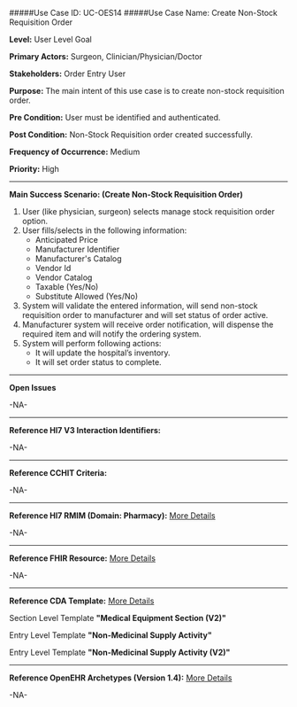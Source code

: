 #####Use Case ID: UC-OES14
#####Use Case Name: Create Non-Stock Requisition Order

**Level:**                     User Level Goal

**Primary Actors:**            Surgeon, Clinician/Physician/Doctor

**Stakeholders:**              Order Entry User

**Purpose:**                   The main intent of this use case is to create non-stock requisition order.

**Pre Condition:**             User must be identified and authenticated.  

**Post Condition:**            Non-Stock Requisition order created successfully.

**Frequency of Occurrence:**   Medium

**Priority:**                  High
__________________________________________________________
**Main Success Scenario: (Create Non-Stock Requisition Order)**

1.	User (like physician, surgeon) selects manage stock requisition order option.
2.	User fills/selects in the following information:
    * Anticipated Price
    * Manufacturer Identifier
    * Manufacturer's Catalog
    * Vendor Id
    * Vendor Catalog
    * Taxable (Yes/No)
    * Substitute Allowed (Yes/No)
3.	System will validate the entered information, will send non-stock requisition order to manufacturer and will set status of order active.
4.	Manufacturer system will receive order notification, will dispense the required item and will notify the ordering system.
5.	System will perform following actions:
    * It will update the hospital’s inventory.
    * It will set order status to complete.

_______________________________________________________________
**Open Issues**

-NA-
_______________________________________________________________
**Reference Hl7 V3 Interaction Identifiers:**

-NA-
_______________________________________________________________
**Reference CCHIT Criteria:**

-NA-

______________________________________________________________
**Reference Hl7 RMIM (Domain: Pharmacy):** [More Details](http://www.hl7.org/implement/standards/product_brief.cfm?product_id=306)

-NA-

_______________________________________________________________
**Reference FHIR Resource:** [More Details](http://www.hl7.org/implement/standards/fhir/resourcelist.html)

-NA-
_______________________________________________________________
**Reference CDA Template:** [More Details](http://www.hl7.org/Special/committees/structure/index.cfm)

Section Level Template **"Medical Equipment Section (V2)"**

Entry Level Template **"Non-Medicinal Supply Activity"**

Entry Level Template **"Non-Medicinal Supply Activity (V2)"**

_______________________________________________________________
**Reference OpenEHR Archetypes (Version 1.4):** [More Details](http://www.openehr.org/ckm/)

-NA-



